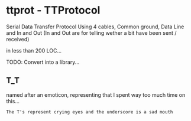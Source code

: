 # ttprot - TTProtocol
Serial Data Transfer Protocol
Using 4 cables, Common ground, Data Line and In and Out
(In and Out are for telling wether a bit have been sent / received)

in less than 200 LOC...

TODO: Convert into a library...


## T_T

named after an emoticon, representing that I spent way too much time on this...

```
The T's represent crying eyes and the underscore is a sad mouth
```
